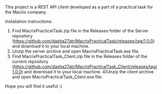 This project is a REST API client developed as a part of a practical task for the Macrix company.

Installation instructions:
1) Find MacrixPracticalTask.zip file in the Releases folder of the Server repository (https://github.com/dasha27atr/MacrixPracticalTask/releases/tag/1.0.0) and download it to your local machine.
2) Unzip the server archive and open MacrixPracticalTask.exe file.
3) Find MacrixPracticalTask_Client.zip file in the Releases folder of the current repository (https://github.com/dasha27atr/MacrixPracticalTask_Client/releases/tag/1.0.0) and download it to your local machine.
4)Unzip the client archive and open MacrixPracticalTask_Client.exe file.

Hope you will find it useful :)
